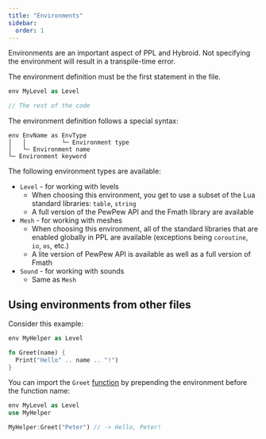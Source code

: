 ```yaml
---
title: "Environments"
sidebar:
  order: 1
---
```


Environments are an important aspect of PPL and Hybroid. Not specifying the environment will result in a transpile-time error.

The environment definition must be the first statement in the file.

```rs
env MyLevel as Level

// The rest of the code
```

The environment definition follows a special syntax:

```
env EnvName as EnvType
│   │          └─ Environment type
│   └─ Environment name
└─ Environment keyword
```

The following environment types are available:

- `Level` - for working with levels
  - When choosing this environment, you get to use a subset of the Lua standard libraries: `table`, `string`
  - A full version of the PewPew API and the Fmath library are available
- `Mesh` - for working with meshes
  - When choosing this environment, all of the standard libraries that are enabled globally in PPL are available (exceptions being `coroutine`, `io`, `os`, etc.)
  - A lite version of PewPew API is available as well as a full version of Fmath
- `Sound` - for working with sounds
  - Same as `Mesh`
  <!-- - `LuaGeneric` - for using standard Lua (e.g. console applications, etc.)
  - When choosing this environment, some features of the language would be disabled: `spawnable`s, `tick`, `spawn`, fixedpoint support, PPL libraries. All standard Lua libraries are available -->

## Using environments from other files

Consider this example:

```rs title="myhelper.hyb"
env MyHelper as Level

fn Greet(name) {
  Print("Hello" .. name .. "!")
}
```

You can import the `Greet` [function](/language-features/functions/) by prepending the environment before the function name:

```rs title="level.hyb"
env MyLevel as Level
use MyHelper

MyHelper:Greet("Peter") // -> Hello, Peter!
```
